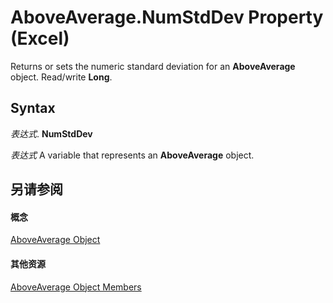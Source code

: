 
# AboveAverage.NumStdDev Property (Excel)

Returns or sets the numeric standard deviation for an  **AboveAverage** object. Read/write **Long**.


## Syntax

 _表达式_. **NumStdDev**

 _表达式_ A variable that represents an **AboveAverage** object.


## 另请参阅


#### 概念


[AboveAverage Object](dd4ea82f-7986-5d6f-2b0e-fe0ca38226e2.md)
#### 其他资源


[AboveAverage Object Members](http://msdn.microsoft.com/library/85828a41-ce2a-4979-8918-3adaed2f5661%28Office.15%29.aspx)